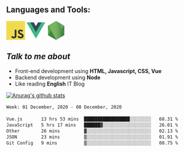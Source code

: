 ## **Languages and Tools:**      
<code><img height="50" src="https://raw.githubusercontent.com/github/explore/80688e429a7d4ef2fca1e82350fe8e3517d3494d/topics/javascript/javascript.png"></code>
<code><img height="50"  src="https://raw.githubusercontent.com/github/explore/80688e429a7d4ef2fca1e82350fe8e3517d3494d/topics/vue/vue.png"></code>
<code><img height="50"  src="https://raw.githubusercontent.com/github/explore/80688e429a7d4ef2fca1e82350fe8e3517d3494d/topics/nodejs/nodejs.png"></code>

## *Talk to me about*
- Front-end development using **HTML, Javascript, CSS, Vue**
- Backend development using **Node**
- Like reading **English** IT Blog    

[![Anurag's github stats](https://github-readme-stats.vercel.app/api?username=qdi5)](https://github.com/anuraghazra/github-readme-stats)    

<!--START_SECTION:waka-->
```text
Week: 01 December, 2020 - 08 December, 2020

Vue.js       13 hrs 53 mins  █████████████████░░░░░░░░   68.31 % 
JavaScript   5 hrs 17 mins   ██████▓░░░░░░░░░░░░░░░░░░   26.01 % 
Other        26 mins         ▓░░░░░░░░░░░░░░░░░░░░░░░░   02.13 % 
JSON         23 mins         ▒░░░░░░░░░░░░░░░░░░░░░░░░   01.91 % 
Git Config   9 mins          ▒░░░░░░░░░░░░░░░░░░░░░░░░   00.75 % 
```
<!--END_SECTION:waka-->
